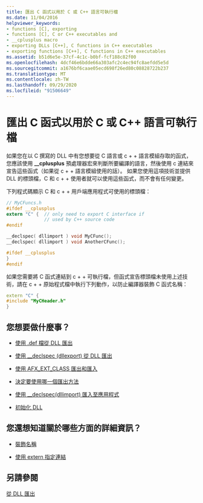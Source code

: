 ```yaml
---
title: 匯出 C 函式以用於 C 或 C++ 語言可執行檔
ms.date: 11/04/2016
helpviewer_keywords:
- functions [C], exporting
- functions [C], C or C++ executables and
- __cplusplus macro
- exporting DLLs [C++], C functions in C++ executables
- exporting functions [C++], C functions in C++ executables
ms.assetid: b51d6e5e-37cf-4c1c-b0bf-fcf188c82f00
ms.openlocfilehash: 4dcf46e6bdde66a303afc2c4ec94fc8aefdd5e5d
ms.sourcegitcommit: a1676bf6caae05ecd698f26ed80c08828722b237
ms.translationtype: MT
ms.contentlocale: zh-TW
ms.lasthandoff: 09/29/2020
ms.locfileid: "91506649"
---
```

# <a name="exporting-c-functions-for-use-in-c-or-c-language-executables"></a>匯出 C 函式以用於 C 或 C++ 語言可執行檔

如果您在以 C 撰寫的 DLL 中有您想要從 C 語言或 c + + 語言模組存取的函式，您應該使用 **__cplusplus** 預處理器宏來判斷所要編譯的語言，然後使用 c 連結來宣告這些函式（如果從 c + + 語言模組使用的話）。 如果您使用這項技術並提供 DLL 的標頭檔，C 和 c + + 使用者就可以使用這些函式，而不會有任何變更。

下列程式碼顯示 C 和 c + + 用戶端應用程式可使用的標頭檔：

```h
// MyCFuncs.h
#ifdef __cplusplus
extern "C" {  // only need to export C interface if
              // used by C++ source code
#endif

__declspec( dllimport ) void MyCFunc();
__declspec( dllimport ) void AnotherCFunc();

#ifdef __cplusplus
}
#endif
```

如果您需要將 C 函式連結到 c + + 可執行檔，但函式宣告標頭檔未使用上述技術，請在 c + + 原始程式檔中執行下列動作，以防止編譯器裝飾 C 函式名稱：

```cpp
extern "C" {
#include "MyCHeader.h"
}
```

## <a name="what-do-you-want-to-do"></a>您想要做什麼事？

- [使用 .def 檔從 DLL 匯出](exporting-from-a-dll-using-def-files.md)

- [使用 __declspec (dllexport) 從 DLL 匯出 ](exporting-from-a-dll-using-declspec-dllexport.md)

- [使用 AFX_EXT_CLASS 匯出和匯入](exporting-and-importing-using-afx-ext-class.md)

- [決定要使用哪一個匯出方法](determining-which-exporting-method-to-use.md)

- [使用 __declspec(dllimport) 匯入至應用程式](importing-into-an-application-using-declspec-dllimport.md)

- [初始化 DLL](run-time-library-behavior.md#initializing-a-dll)

## <a name="what-do-you-want-to-know-more-about"></a>您還想知道關於哪些方面的詳細資訊？

- [裝飾名稱](reference/decorated-names.md)

- [使用 extern 指定連結](../cpp/extern-cpp.md)

## <a name="see-also"></a>另請參閱

[從 DLL 匯出](exporting-from-a-dll.md)
